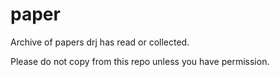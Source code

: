 paper
=====

Archive of papers drj has read or collected.

Please do not copy from this repo unless you have permission.

